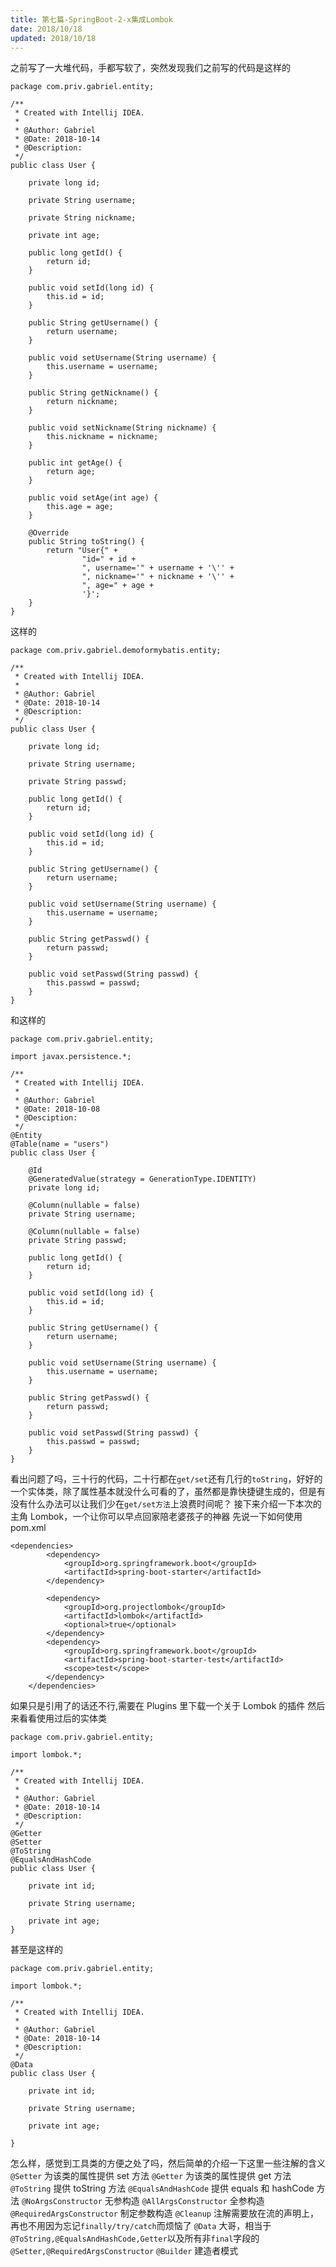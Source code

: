 ```yaml
---
title: 第七篇-SpringBoot-2-x集成Lombok
date: 2018/10/18
updated: 2018/10/18
---
```


之前写了一大堆代码，手都写软了，突然发现我们之前写的代码是这样的

```
package com.priv.gabriel.entity;

/**
 * Created with Intellij IDEA.
 *
 * @Author: Gabriel
 * @Date: 2018-10-14
 * @Description:
 */
public class User {

    private long id;

    private String username;

    private String nickname;

    private int age;

    public long getId() {
        return id;
    }

    public void setId(long id) {
        this.id = id;
    }

    public String getUsername() {
        return username;
    }

    public void setUsername(String username) {
        this.username = username;
    }

    public String getNickname() {
        return nickname;
    }

    public void setNickname(String nickname) {
        this.nickname = nickname;
    }

    public int getAge() {
        return age;
    }

    public void setAge(int age) {
        this.age = age;
    }

    @Override
    public String toString() {
        return "User{" +
                "id=" + id +
                ", username='" + username + '\'' +
                ", nickname='" + nickname + '\'' +
                ", age=" + age +
                '}';
    }
}
```

这样的

```
package com.priv.gabriel.demoformybatis.entity;

/**
 * Created with Intellij IDEA.
 *
 * @Author: Gabriel
 * @Date: 2018-10-14
 * @Description:
 */
public class User {

    private long id;

    private String username;

    private String passwd;

    public long getId() {
        return id;
    }

    public void setId(long id) {
        this.id = id;
    }

    public String getUsername() {
        return username;
    }

    public void setUsername(String username) {
        this.username = username;
    }

    public String getPasswd() {
        return passwd;
    }

    public void setPasswd(String passwd) {
        this.passwd = passwd;
    }
}
```

和这样的

```
package com.priv.gabriel.entity;

import javax.persistence.*;

/**
 * Created with Intellij IDEA.
 *
 * @Author: Gabriel
 * @Date: 2018-10-08
 * @Desciption:
 */
@Entity
@Table(name = "users")
public class User {

    @Id
    @GeneratedValue(strategy = GenerationType.IDENTITY)
    private long id;

    @Column(nullable = false)
    private String username;

    @Column(nullable = false)
    private String passwd;

    public long getId() {
        return id;
    }

    public void setId(long id) {
        this.id = id;
    }

    public String getUsername() {
        return username;
    }

    public void setUsername(String username) {
        this.username = username;
    }

    public String getPasswd() {
        return passwd;
    }

    public void setPasswd(String passwd) {
        this.passwd = passwd;
    }
}
```

看出问题了吗，三十行的代码，二十行都在`get/set`还有几行的`toString`，好好的一个实体类，除了属性基本就没什么可看的了，虽然都是靠快捷键生成的，但是有没有什么办法可以让我们少在`get/set方法`上浪费时间呢？
接下来介绍一下本次的主角 Lombok，一个让你可以早点回家陪老婆孩子的神器
先说一下如何使用
pom.xml

```properties
<dependencies>
		<dependency>
			<groupId>org.springframework.boot</groupId>
			<artifactId>spring-boot-starter</artifactId>
		</dependency>

		<dependency>
			<groupId>org.projectlombok</groupId>
			<artifactId>lombok</artifactId>
			<optional>true</optional>
		</dependency>
		<dependency>
			<groupId>org.springframework.boot</groupId>
			<artifactId>spring-boot-starter-test</artifactId>
			<scope>test</scope>
		</dependency>
	</dependencies>
```

如果只是引用了的话还不行,需要在 Plugins 里下载一个关于 Lombok 的插件
然后来看看使用过后的实体类

```
package com.priv.gabriel.entity;

import lombok.*;

/**
 * Created with Intellij IDEA.
 *
 * @Author: Gabriel
 * @Date: 2018-10-14
 * @Description:
 */
@Getter
@Setter
@ToString
@EqualsAndHashCode
public class User {

	private int id;

	private String username;

	private int age;
}
```

甚至是这样的

```
package com.priv.gabriel.entity;

import lombok.*;

/**
 * Created with Intellij IDEA.
 *
 * @Author: Gabriel
 * @Date: 2018-10-14
 * @Description:
 */
@Data
public class User {

	private int id;

	private String username;

	private int age;

}
```

怎么样，感觉到工具类的方便之处了吗，然后简单的介绍一下这里一些注解的含义
`@Setter` 为该类的属性提供 set 方法
`@Getter` 为该类的属性提供 get 方法
`@ToString` 提供 toString 方法
`@EqualsAndHashCode` 提供 equals 和 hashCode 方法
`@NoArgsConstructor` 无参构造
`@AllArgsConstructor` 全参构造
`@RequiredArgsConstructor` 制定参数构造
`@Cleanup` 注解需要放在流的声明上，再也不用因为忘记`finally/try/catch`而烦恼了
`@Data` 大哥，相当于`@ToString,@EqualsAndHashCode,Getter`以及所有非`final`字段的`@Setter,@RequiredArgsConstructor`
`@Builder` 建造者模式
